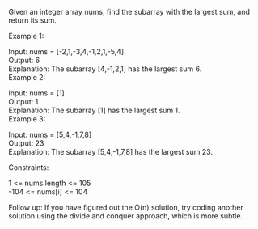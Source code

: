 Given an integer array nums, find the subarray with the largest sum, and return its sum.  

Example 1:  

Input: nums = [-2,1,-3,4,-1,2,1,-5,4]  
Output: 6  
Explanation: The subarray [4,-1,2,1] has the largest sum 6.  
Example 2:  

Input: nums = [1]  
Output: 1  
Explanation: The subarray [1] has the largest sum 1.  
Example 3:  

Input: nums = [5,4,-1,7,8]  
Output: 23  
Explanation: The subarray [5,4,-1,7,8] has the largest sum 23.  
 
Constraints:  

1 <= nums.length <= 105  
-104 <= nums[i] <= 104  

Follow up: If you have figured out the O(n) solution, try coding another solution using the divide and conquer approach, which is more subtle.  